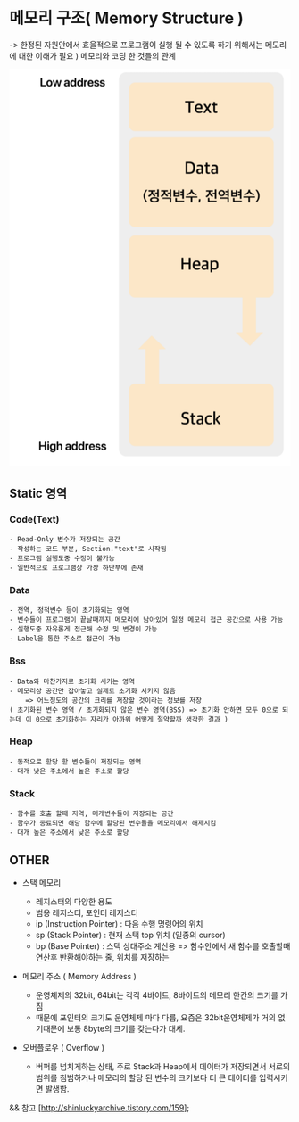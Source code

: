메모리 구조( Memory Structure )
==============
-> 한정된 자원안에서 효율적으로 프로그램이 실행 될 수 있도록 하기 위해서는 메모리에 대한 이해가 필요
) 메모리와 코딩 한 것들의 관계

![screenshot](/%EC%9D%B4%EB%AF%B8%EC%A7%80/image.png)

Static 영역
---

### Code(Text)
    - Read-Only 변수가 저장되는 공간
    - 작성하는 코드 부분, Section."text"로 시작됨
    - 프로그램 실행도중 수정이 불가능
    - 일반적으로 프로그램상 가장 하단부에 존재

### Data
    - 전역, 정적변수 등이 초기화되는 영역
    - 변수들이 프로그램이 끝날때까지 메모리에 남아있어 일정 메모리 접근 공간으로 사용 가능
    - 실행도중 자유롭게 접근해 수정 및 변경이 가능
    - Label을 통한 주소로 접근이 가능
    
    
### Bss 
    - Data와 마찬가지로 초기화 시키는 영역
    - 메모리상 공간만 잡아놓고 실제로 초기화 시키지 않음
        => 어느정도의 공간의 크리를 저장할 것이라는 정보를 저장
    ( 초기화된 변수 영역 / 초기화되지 않은 변수 영역(BSS) => 초기화 안하면 모두 0으로 되는데 이 0으로 초기화하는 자리가 아까워 어떻게 절약할까 생각한 결과 )

### Heap
    - 동적으로 할당 할 변수들이 저장되는 영역
    - 대개 낮은 주소에서 높은 주소로 할당

### Stack
    - 함수를 호출 할때 지역, 매개변수들이 저장되는 공간
    - 함수가 종료되면 해당 함수에 할당된 변수들을 메모리에서 해제시킴
    - 대개 높은 주소에서 낮은 주소로 할당

OTHER
---

* 스택 메모리
    - 레지스터의 다양한 용도
    - 범용 레지스터, 포인터 레지스터 
    - ip (Instruction Pointer) : 다음 수행 명령어의 위치
    - sp (Stack Pointer) : 현재 스택 top 위치 (일종의 cursor)
    - bp (Base Pointer) : 스택 상대주소 계산용
        => 함수안에서 새 함수를 호출할때 연산후 반환해야하는 줄, 위치를 저장하는 
 

* 메모리 주소 ( Memory Address )
    - 운영체제의 32bit, 64bit는 각각 4바이트, 8바이트의 메모리 한칸의 크기를 가짐
    - 때문에 포인터의 크기도 운영체제 마다 다름, 요즘은 32bit운영체제가 거의 없기때문에 보통 8byte의 크기를 갖는다가 대세.

* 오버플로우 ( Overflow )
    - 버퍼를 넘치게하는 상태, 주로 Stack과 Heap에서 데이터가 저장되면서 서로의 범위를 침범하거나 메모리의 할당 된 변수의 크기보다
     더 큰 데이터를 입력시키면 발생함.


&& 참고
[http://shinluckyarchive.tistory.com/159];
